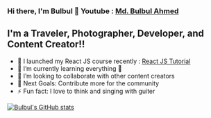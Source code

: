 ### Hi there, I'm Bulbul  👋 Youtube : [Md. Bulbul Ahmed](https://www.youtube.com/mdbulbulahmed)

## I'm a Traveler, Photographer, Developer, and Content Creator!!

- 🔭 I launched my React JS course recently : [React JS Tutorial](https://www.youtube.com/watch?v=8reMA_HrrM8&list=PLgLaziU_e4WxVeOgq2DiCtdJ5jiLpZ91o)
- 🌱 I’m currently learning everything 🤣
- 👯 I’m looking to collaborate with other content creators
- 🥅 Next Goals: Contribute more for the community
- ⚡ Fun fact: I love to think and singing with guiter



[![Bulbul's GitHub stats](https://github-readme-stats.vercel.app/api?username=bulbulahmed9&count_private=true&show_icons=true&theme=dracula)](https://github.com/bulbulahmed9)

